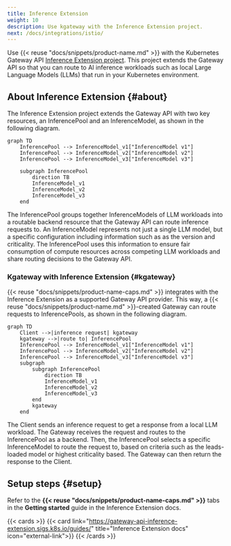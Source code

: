 ```yaml
---
title: Inference Extension
weight: 10
description: Use kgateway with the Inference Extension project.
next: /docs/integrations/istio/
---
```


Use {{< reuse "docs/snippets/product-name.md" >}} with the Kubernetes Gateway API [Inference Extension project](https://gateway-api-inference-extension.sigs.k8s.io/). This project extends the Gateway API so that you can route to AI inference workloads such as local Large Language Models (LLMs) that run in your Kubernetes environment.

## About Inference Extension {#about}

The Inference Extension project extends the Gateway API with two key resources, an InferencePool and an InferenceModel, as shown in the following diagram.

```mermaid
graph TD
    InferencePool --> InferenceModel_v1["InferenceModel v1"]
    InferencePool --> InferenceModel_v2["InferenceModel v2"]
    InferencePool --> InferenceModel_v3["InferenceModel v3"]
    
    subgraph InferencePool
        direction TB
        InferenceModel_v1
        InferenceModel_v2
        InferenceModel_v3
    end
```

The InferencePool groups together InferenceModels of LLM workloads into a routable backend resource that the Gateway API can route inference requests to. An InferenceModel represents not just a single LLM model, but a specific configuration including information such as as the version and criticality. The InferencePool uses this information to ensure fair consumption of compute resources across competing LLM workloads and share routing decisions to the Gateway API.

### Kgateway with Inference Extension {#kgateway}

{{< reuse "docs/snippets/product-name-caps.md" >}} integrates with the Inference Extension as a supported Gateway API provider. This way, a {{< reuse "docs/snippets/product-name.md" >}}-created Gateway can route requests to InferencePools, as shown in the following diagram.

```mermaid
graph TD
    Client -->|inference request| kgateway
    kgateway -->|route to| InferencePool
    InferencePool --> InferenceModel_v1["InferenceModel v1"]
    InferencePool --> InferenceModel_v2["InferenceModel v2"]
    InferencePool --> InferenceModel_v3["InferenceModel v3"]
    subgraph  
        subgraph InferencePool
            direction TB
            InferenceModel_v1
            InferenceModel_v2
            InferenceModel_v3
        end
        kgateway
    end
```

The Client sends an inference request to get a response from a local LLM workload. The Gateway receives the request and routes to the InferencePool as a backend. Then, the InferencePool selects a specific InferenceModel to route the request to, based on criteria such as the leads-loaded model or highest criticality based. The Gateway can then return the response to the Client.

## Setup steps {#setup}

Refer to the **{{< reuse "docs/snippets/product-name-caps.md" >}}** tabs in the **Getting started** guide in the Inference Extension docs.

{{< cards >}}
  {{< card link="https://gateway-api-inference-extension.sigs.k8s.io/guides/" title="Inference Extension docs" icon="external-link">}}
{{< /cards >}}
